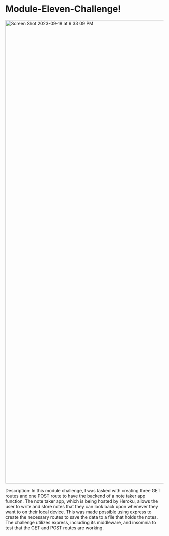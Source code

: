 # Module-Eleven-Challenge!
<img width="1470" alt="Screen Shot 2023-09-18 at 9 33 09 PM" src="https://github.com/jushendhillon9/Module-Eleven-Challenge/assets/137123520/9304d3b4-d584-467c-ab0a-a47e296cadf4">

Description: In this module challenge, I was tasked with creating three GET routes and one POST route to have the backend of a note taker app function. The note taker app, which is being hosted by Heroku, allows the user to write and store notes that they can look back upon whenever they want to on their local device. This was made possible using express to create the necessary routes to save the data to a file that holds the notes. The challenge utilizes express, including its middleware, and insomnia to test that the GET and POST routes are working.
